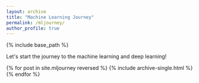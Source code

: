 ```yaml
---
layout: archive
title: "Machine Learning Journey"
permalink: /mljourney/
author_profile: true
---
```


{% include base_path %}

Let's start the journey to the machine learning and deep learning! 

{% for post in site.mljourney reversed %}
  {% include archive-single.html %}
{% endfor %}
